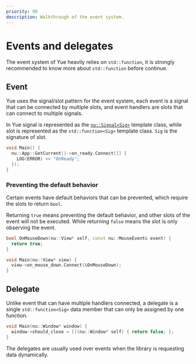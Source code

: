 ```yaml
---
priority: 98
description: Walkthrough of the event system.
---
```


# Events and delegates

The event system of Yue heavily relies on `std::function`, it is strongly
recommended to know more about `std::function` before continue.

## Event

Yue uses the signal/slot pattern for the event system, each event is a signal
that can be connected by multiple slots, and event handlers are slots that can
connect to multiple signals.

In Yue signal is represented as the [`nu::Signal<Sig>`](../api/signal.html)
template class, while slot is represented as the `std::function<Sig>` template
class. `Sig` is the signature of slot.

```cpp
void Main() {
  nu::App::GetCurrent()->on_ready.Connect([] {
    LOG(ERROR) << "OnReady";
  });
}
```

### Preventing the default behavior

Certain events have default behaviors that can be prevented, which require the
slots to return `bool`.

Returning `true` means preventing the default behavior, and other slots of the
event will not be executed. While returning `false` means the slot is only
observing the event.

```cpp
bool OnMouseDown(nu::View* self, const nu::MouseEvent& event) {
  return true;
}

void Main(nu::View* view) {
  view->on_mouse_down.Connect(&OnMouseDown);
}
```

## Delegate

Unlike event that can have multiple handlers connected, a delegate is a single
`std::function<Sig>` data member that can only be assigned by one function.

```cpp
void Main(nu::Window* window) {
  window->should_close = [](nu::Window* self) { return false; };
}
```

The delegates are usually used over events when the library is requesting data
dynamically.

[callback]: https://chromium.googlesource.com/chromium/src/+/master/docs/callback.md

